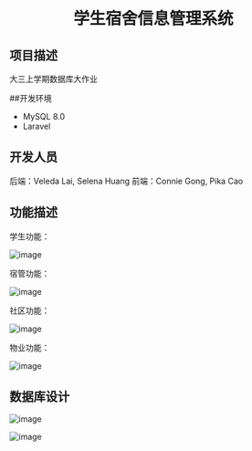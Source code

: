 <h1><p align="center">学生宿舍信息管理系统</p></h1>

## 项目描述
大三上学期数据库大作业

##开发环境
* MySQL 8.0
* Laravel

## 开发人员
后端：Veleda Lai, Selena Huang
前端：Connie Gong, Pika Cao

## 功能描述
学生功能：

![image](https://github.com/VeledaLai/image/blob/main/%E5%AD%A6%E7%94%9F%E5%8A%9F%E8%83%BD.png)

宿管功能：

![image](https://github.com/VeledaLai/image/blob/main/%E5%AE%BF%E7%AE%A1%E5%8A%9F%E8%83%BD.png)

社区功能：

![image](https://github.com/VeledaLai/image/blob/main/%E7%A4%BE%E5%8C%BA%E5%8A%9F%E8%83%BD.png)

物业功能：

![image](https://github.com/VeledaLai/image/blob/main/%E7%89%A9%E4%B8%9A%E5%8A%9F%E8%83%BD.png)

## 数据库设计

![image](https://github.com/VeledaLai/image/blob/main/%E5%AE%9E%E4%BD%93%E5%B1%9E%E6%80%A7.png)

![image](https://github.com/VeledaLai/image/blob/main/E-R.png)
